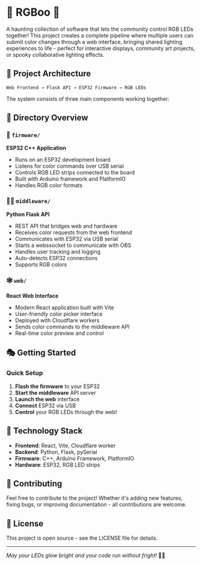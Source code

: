 # 🎃 RGBoo 👻

A haunting collection of software that lets the community control RGB LEDs together! This project creates a complete pipeline where multiple users can submit color changes through a web interface, bringing shared lighting experiences to life - perfect for interactive displays, community art projects, or spooky collaborative lighting effects.

## 🦇 Project Architecture

```
Web Frontend → Flask API → ESP32 Firmware → RGB LEDs
```

The system consists of three main components working together:

## 📁 Directory Overview

### 👻 `firmware/`
**ESP32 C++ Application**
- Runs on an ESP32 development board
- Listens for color commands over USB serial
- Controls RGB LED strips connected to the board
- Built with Arduino framework and PlatformIO
- Handles RGB color formats

### 🧙‍♀️ `middleware/`
**Python Flask API**
- REST API that bridges web and hardware
- Receives color requests from the web frontend
- Communicates with ESP32 via USB serial
- Starts a webssocket to communicate with OBS
- Handles user tracking and logging
- Auto-detects ESP32 connections
- Supports RGB colors

### 🕸️ `web/`
**React Web Interface**
- Modern React application built with Vite
- User-friendly color picker interface
- Deployed with Cloudflare workers
- Sends color commands to the middleware API
- Real-time color preview and control

## 🎭 Getting Started

### Quick Setup
1. **Flash the firmware** to your ESP32
2. **Start the middleware** API server
3. **Launch the web** interface
4. **Connect** ESP32 via USB
5. **Control** your RGB LEDs through the web!

## 🦴 Technology Stack

- **Frontend**: React, Vite, Cloudflare worker
- **Backend**: Python, Flask, pySerial
- **Firmware**: C++, Arduino Framework, PlatformIO
- **Hardware**: ESP32, RGB LED strips

## 👹 Contributing

Feel free to contribute to the project! Whether it's adding new features, fixing bugs, or improving documentation - all contributions are welcome.

## 📜 License

This project is open source - see the LICENSE file for details.

---

*May your LEDs glow bright and your code run without fright!* 🎃✨ 
